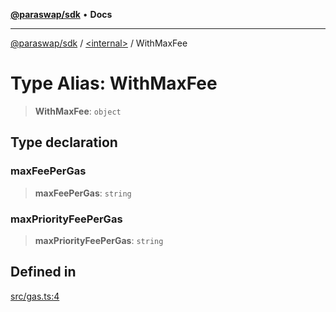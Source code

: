 [**@paraswap/sdk**](../../README.md) • **Docs**

***

[@paraswap/sdk](../../globals.md) / [\<internal\>](../README.md) / WithMaxFee

# Type Alias: WithMaxFee

> **WithMaxFee**: `object`

## Type declaration

### maxFeePerGas

> **maxFeePerGas**: `string`

### maxPriorityFeePerGas

> **maxPriorityFeePerGas**: `string`

## Defined in

[src/gas.ts:4](https://github.com/paraswap/paraswap-sdk/blob/master/src/gas.ts#L4)
